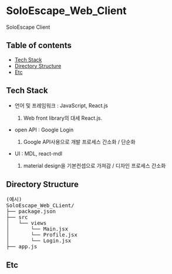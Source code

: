 # SoloEscape_Web_Client
SoloEscape Client

## Table of contents

- [Tech Stack](#tech-stack)
- [Directory Structure](#directory-structure)
- [Etc](#etc)

## Tech Stack

* 언어 및 프레임워크 : JavaScript, React.js

  1. Web front library의 대세 React.js.

* open API : Google Login

  1. Google API사용으로 개발 프로세스 간소화 / 단순화

* UI : MDL, react-mdl

  1. material design을 기본컨셉으로 가져감 / 디자인 프로세스 간소화

## Directory Structure

<pre>
(예시)
SoloEscape_Web_CLient/
├── package.json
├── src
│   └── views
│       └── Main.jsx
│       └── Profile.jsx
│       └── Login.jsx
├── app.js
</pre>

## Etc
